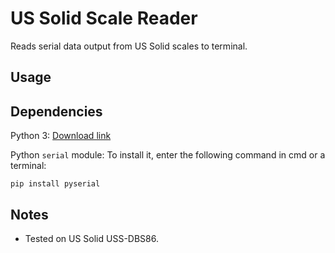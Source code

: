 # US Solid Scale Reader

Reads serial data output from US Solid scales to terminal.

## Usage


## Dependencies

Python 3: [Download link](https://www.python.org/downloads/)

Python `serial` module: To install it, enter the following command in cmd or a terminal:

```
pip install pyserial
```

## Notes

- Tested on US Solid USS-DBS86.